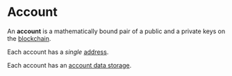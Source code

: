 # Account

An **account** is a mathematically bound pair of a public and a private keys on the [blockchain](/blockchain/blockchain.md).

Each account has a _single_ [address](/blockchain/account/address.md).

Each account has an [account data storage](/blockchain/account/account-data-storage.md).
